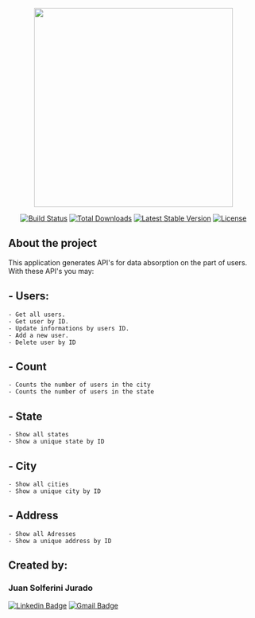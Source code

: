 <p align="center"><a href="https://laravel.com" target="_blank"><img src="https://raw.githubusercontent.com/laravel/art/master/logo-lockup/5%20SVG/2%20CMYK/1%20Full%20Color/laravel-logolockup-cmyk-red.svg" width="400"></a></p>

<p align="center">
<a href="https://travis-ci.org/laravel/framework"><img src="https://travis-ci.org/laravel/framework.svg" alt="Build Status"></a>
<a href="https://packagist.org/packages/laravel/framework"><img src="https://img.shields.io/packagist/dt/laravel/framework" alt="Total Downloads"></a>
<a href="https://packagist.org/packages/laravel/framework"><img src="https://img.shields.io/packagist/v/laravel/framework" alt="Latest Stable Version"></a>
<a href="https://packagist.org/packages/laravel/framework"><img src="https://img.shields.io/packagist/l/laravel/framework" alt="License"></a>
</p>

## About the project

This application generates API's for data absorption on the part of users.
With these API's you may:

## - Users:
    - Get all users.
    - Get user by ID.
    - Update informations by users ID.
    - Add a new user.
    - Delete user by ID

## - Count
    - Counts the number of users in the city
    - Counts the number of users in the state

## - State
    - Show all states
    - Show a unique state by ID

## - City
    - Show all cities
    - Show a unique city by ID

## - Address
    - Show all Adresses
    - Show a unique address by ID

## Created by:

### Juan Solferini Jurado

[![Linkedin Badge](https://img.shields.io/badge/-juanjurado-blue?style=flat-square&logo=Linkedin&logoColor=white&link=https://www.linkedin.com/in/juan-jurado-b87036141/)](https://www.linkedin.com/in/juan-jurado-b87036141/)
[![Gmail Badge](https://img.shields.io/badge/-juanconecti@gmail.com-c14438?style=flat-square&logo=Gmail&logoColor=white&link=mailto:juanconecti@gmail.com)](mailto:juanconecti@gmail.com)